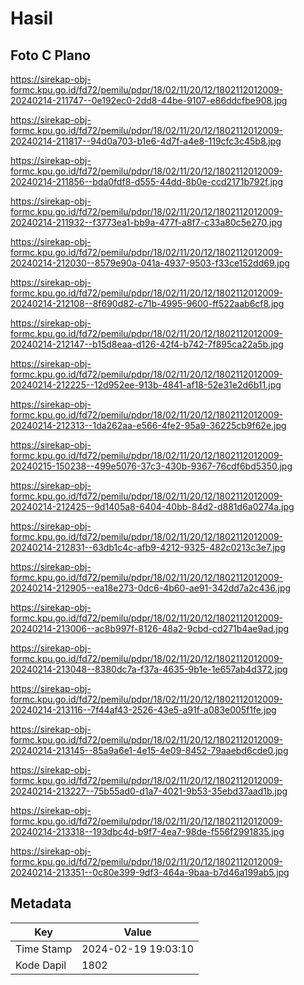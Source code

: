 # Hasil

## Foto C Plano

https://sirekap-obj-formc.kpu.go.id/fd72/pemilu/pdpr/18/02/11/20/12/1802112012009-20240214-211747--0e192ec0-2dd8-44be-9107-e86ddcfbe908.jpg

https://sirekap-obj-formc.kpu.go.id/fd72/pemilu/pdpr/18/02/11/20/12/1802112012009-20240214-211817--94d0a703-b1e6-4d7f-a4e8-119cfc3c45b8.jpg

https://sirekap-obj-formc.kpu.go.id/fd72/pemilu/pdpr/18/02/11/20/12/1802112012009-20240214-211856--bda0fdf8-d555-44dd-8b0e-ccd2171b792f.jpg

https://sirekap-obj-formc.kpu.go.id/fd72/pemilu/pdpr/18/02/11/20/12/1802112012009-20240214-211932--f3773ea1-bb9a-477f-a8f7-c33a80c5e270.jpg

https://sirekap-obj-formc.kpu.go.id/fd72/pemilu/pdpr/18/02/11/20/12/1802112012009-20240214-212030--8579e90a-041a-4937-9503-f33ce152dd69.jpg

https://sirekap-obj-formc.kpu.go.id/fd72/pemilu/pdpr/18/02/11/20/12/1802112012009-20240214-212108--8f690d82-c71b-4995-9600-ff522aab6cf8.jpg

https://sirekap-obj-formc.kpu.go.id/fd72/pemilu/pdpr/18/02/11/20/12/1802112012009-20240214-212147--b15d8eaa-d126-42f4-b742-7f895ca22a5b.jpg

https://sirekap-obj-formc.kpu.go.id/fd72/pemilu/pdpr/18/02/11/20/12/1802112012009-20240214-212225--12d952ee-913b-4841-af18-52e31e2d6b11.jpg

https://sirekap-obj-formc.kpu.go.id/fd72/pemilu/pdpr/18/02/11/20/12/1802112012009-20240214-212313--1da262aa-e566-4fe2-95a9-36225cb9f62e.jpg

https://sirekap-obj-formc.kpu.go.id/fd72/pemilu/pdpr/18/02/11/20/12/1802112012009-20240215-150238--499e5076-37c3-430b-9367-76cdf6bd5350.jpg

https://sirekap-obj-formc.kpu.go.id/fd72/pemilu/pdpr/18/02/11/20/12/1802112012009-20240214-212425--9d1405a8-6404-40bb-84d2-d881d6a0274a.jpg

https://sirekap-obj-formc.kpu.go.id/fd72/pemilu/pdpr/18/02/11/20/12/1802112012009-20240214-212831--63db1c4c-afb9-4212-9325-482c0213c3e7.jpg

https://sirekap-obj-formc.kpu.go.id/fd72/pemilu/pdpr/18/02/11/20/12/1802112012009-20240214-212905--ea18e273-0dc6-4b60-ae91-342dd7a2c436.jpg

https://sirekap-obj-formc.kpu.go.id/fd72/pemilu/pdpr/18/02/11/20/12/1802112012009-20240214-213006--ac8b997f-8126-48a2-9cbd-cd271b4ae9ad.jpg

https://sirekap-obj-formc.kpu.go.id/fd72/pemilu/pdpr/18/02/11/20/12/1802112012009-20240214-213048--8380dc7a-f37a-4635-9b1e-1e657ab4d372.jpg

https://sirekap-obj-formc.kpu.go.id/fd72/pemilu/pdpr/18/02/11/20/12/1802112012009-20240214-213116--7f44af43-2526-43e5-a91f-a083e005f1fe.jpg

https://sirekap-obj-formc.kpu.go.id/fd72/pemilu/pdpr/18/02/11/20/12/1802112012009-20240214-213145--85a9a6e1-4e15-4e09-8452-79aaebd6cde0.jpg

https://sirekap-obj-formc.kpu.go.id/fd72/pemilu/pdpr/18/02/11/20/12/1802112012009-20240214-213227--75b55ad0-d1a7-4021-9b53-35ebd37aad1b.jpg

https://sirekap-obj-formc.kpu.go.id/fd72/pemilu/pdpr/18/02/11/20/12/1802112012009-20240214-213318--193dbc4d-b9f7-4ea7-98de-f556f2991835.jpg

https://sirekap-obj-formc.kpu.go.id/fd72/pemilu/pdpr/18/02/11/20/12/1802112012009-20240214-213351--0c80e399-9df3-464a-9baa-b7d46a199ab5.jpg


## Metadata

| Key        | Value               |
| ---------- | ------------------- |
| Time Stamp | 2024-02-19 19:03:10 |
| Kode Dapil | 1802                |



